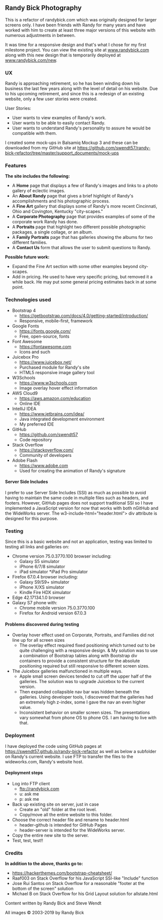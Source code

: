 ## Randy Bick Photography

This is a refactor of randybick.com which was originally designed for larger screens only. I have been friends with Randy for many 
years and have worked with him to create at least three major versions of this website with numerous adjustments in between. 

It was time for a responsive design and that's what I chose for my first milestone project. You can view the existing site at 
www.randybick.com along with this new design that is temporarily deployed at www.randybick.com/new.

### UX
Randy is approaching retirement, so he has been winding down his business the last few years along with the level of detail 
on his website. Due to his upcoming retirement, and since this is a redesign of an existing website, only a few user stories were created. 

User Stories:
* User wants to view examples of Randy's work.
* User wants to be able to easily contact Randy.
* User wants to understand Randy's personality to assure he would be compatible with them.

I created some mock-ups in Balsamiq Mockup 3 and these can be downloaded from my GitHub site at 
https://github.com/swendt57/randy-bick-refactor/tree/master/support_documents/mock-ups

### Features

**The site includes the following:**

* A **Home** page that displays a few of Randy's images and links to a photo gallery of eclectic images.
* An **About Randy** page that gives a brief highlight of Randy's accomplishments and his photographic process.
* A **Fine Art** gallery that displays some of Randy's more recent Cincinnati, Ohio and Covington, Kentucky "city-scapes."
* A **Corporate Photography** page that provides examples of some of the corporate work Randy has done.
* A **Portraits** page that highlight two different possible photographic packages, a single collage, or an album.
* A **Family Portraits** page that has galleries showing the albums for two different families.
* A **Contact Us** form that allows the user to submit questions to Randy.

**Possible future work:**

* Expand the Fine Art section with some other examples beyond city-scapes.
* Add in pricing. He used to have very specific pricing, but removed it a while back. He may put some general pricing 
estimates back in at some point.

### Technologies used

* Bootstrap 4
  * https://getbootstrap.com/docs/4.0/getting-started/introduction/
  * Responsive, mobile-first, framework
* Google Fonts
  * https://fonts.google.com/
  * Free, open-source, fonts
* Font Awesome
  * https://fontawesome.com
  * Icons and such
* Juicebox Pro
  * https://www.juicebox.net/
  * Purchased module for Randy's site
  * HTML5 responsive image gallery tool
* W3Schools
  * https://www.w3schools.com
  * Image overlay hover effect information 
* AWS Cloud9
  * https://aws.amazon.com/education
  * Online IDE
* IntelliJ IDEA
  * https://www.jetbrains.com/idea/
  * Java integrated development environment
  * My preferred IDE
* GitHub
  * https://github.com/swendt57
  * Code repository
* Stack Overflow
  * https://stackoverflow.com/
  * Community of developers
* Adobe Flash
  * https://www.adobe.com
  * Used for creating the animation of Randy's signature
  
#### Server Side Includes
I prefer to use Server Side Includes (SSI) as much as possible to avoid having to maintain the same code in multiple files
such as headers, and footers. However, GitHub pages does not support traditional SSI so I have implemented a
JavaScript version for now that works with both nGitHub and the WideWorks server. The w3-include-html="header.html"> div attribute is designed for this purpose.
  
### Testing

Since this is a basic website and not an application, testing was limited to testing all links and galleries on: 
* Chrome version 75.0.3770.100 browser including:
  * Galaxy S5 simulator
  * iPhone 6/7/8 simulator
  * iPad simulator
  *iPad Pro simulator
* Firefox 67.0.4 browser including:
  * Galaxy S9/S9+ simulator
  * iPhone X/XS simulator
  * Kindle Fire HDX simulator
* Edge 42.17134.1.0 browser
* Galaxy S7 phone with:
  * Chrome mobile version 75.0.3770.100
  * Firefox for Android version 67.0.3
  
 #### Problems discovered during testing
 * Overlay hover effect used on Corporate, Portraits, and Families did not line up for all screen sizes
   * The overlay effect required fixed positioning which turned out to be quite challenging with a responsive design.
   & My solution was to use a combination of Bootstrap tables along with Bootstrap div containers to provide a consistent structure
   for the absolute positioning required but still responsive to different screen sizes.
* The Juicebox galleries malfunctioned in multiple ways. 
  * Apple small screen devices tended to cut off the upper half of the galleries. The solution was to upgrade Juicebox to 
  the current version.
  * Then expanded collapsible nav bar was hidden beneath the galleries. Using developer tools, I discovered that the galleries 
  had an extremely high z-index, some I gave the nav an even higher value.
  * Inconsistent behavior on smaller screen sizes. The presentations vary somewhat from phone OS to phone OS. I am having to live with that. 


### Deployment
 I have deployed the code using GitHub pages at https://swendt57.github.io/randy-bick-refactor as well as below a subfolder
 on Randy's current website. I use FTP to transfer the files to the wideworks.com, Randy's website host.
 
 #### Deployment steps
* Log into FTP client
  * ftp://randybick.com 
  * u: ask me
  * p: ask me
* Back up existing site on server, just in case 
  * Create an "old" folder at the root level.
  * Copy/move all the entire website to this folder.
* Choose the correct header file and rename to header.html
  * header-github is intended for GitHub Pages
  * header-server is intended for the WideWorks server.
* Copy the entire new site to the server.
* Test, test, test!!

### Credits

**In addition to the above, thanks go to:**

* https://hackerthemes.com/bootstrap-cheatsheet/
* Raaf003 on Stack Overflow for his JavaScript SSI-like "Include" function
* Jose Rui Santos on Stack Overflow for a reasonable "footer at the bottom of the screen" solution
* Michael B on Stack Overflow for his Grid Layout solution for allstate.html

Content written by Randy Bick and Steve Wendt

All images &copy; 2003-2019 by Randy Bick